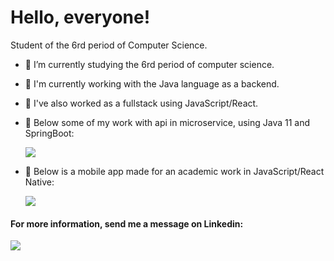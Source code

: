 

# Hello, everyone! 
  Student of the 6rd period of Computer Science. 
- 🔭 I’m currently studying the 6rd period of computer science.
- 🤖 I'm currently working with the Java language as a backend.
- 👾 I've also worked as a fullstack using JavaScript/React.
- 🍃 Below some of my work with api in microservice, using Java 11 and SpringBoot:
 
     [<img src="https://img.shields.io/badge/Spring-Api-yellowgreen" />](https://github.com/Fabianaquelott/Wine-Api)
     
- 🎨 Below is a mobile app made for an academic work in JavaScript/React Native:

     [<img src="https://img.shields.io/badge/ReactNative-Mobile-yellowgreen" />](https://github.com/Fabianaquelott/Wine-Api)

#### For more information, send me a message on Linkedin:
[<img src="https://img.shields.io/badge/linkedin-%230077B5.svg?&style=for-the-badge&logo=linkedin&logoColor=white" />](https://www.linkedin.com/in/fabiana-quelott-900904158/)
